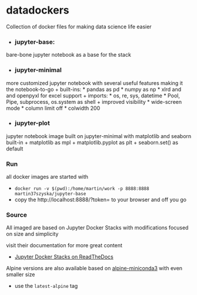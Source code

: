 # datadockers
Collection of docker files for making data science life easier 

+ ### jupyter-base:
bare-bone jupyter notebook as a base for the stack

+ ### jupyter-minimal 
more customized jupyter notebook with several useful features making it the notebook-to-go
    + built-ins:
        * pandas as pd
        * numpy as np
        * xlrd and and openpyxl for excel support
    + imports:
        * os, re, sys, datetime
        * Pool, Pipe, subprocess, os.system as shell
    + improved visibility
        * wide-screen mode
        * column limit off
        * colwidth 200

+ ### jupyter-plot
jupyter notebook image built on jupyter-minimal with matplotlib and seaborn built-in
    + matplotlib as mpl
    + matplotlib.pyplot as plt
    + seaborn.set() as default

### Run
all docker images are started with
+ `docker run -v $(pwd):/home/martin/work -p 8888:8888 martin37szyska/jupyter-base`
+ copy the http://localhost:8888/?token=<TOKEN> to your browser and off you go


### Source
All imaged are based on Jupyter Docker Stacks with modifications focused on size and simplicity

visit their documentation for more great content
* [Jupyter Docker Stacks on ReadTheDocs](http://jupyter-docker-stacks.readthedocs.io/en/latest/index.html)

Alpine versions are also available based on [alpine-miniconda3](https://hub.docker.com/r/frolvlad/alpine-miniconda3) with even smaller size
+ use the `latest-alpine` tag
